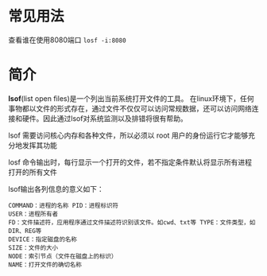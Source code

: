 # 常见用法
查看谁在使用8080端口 `losf -i:8080`


# 简介
**lsof**(list open files)是一个列出当前系统打开文件的工具。
在linux环境下，任何事物都以文件的形式存在，通过文件不仅仅可以访问常规数据，还可以访问网络连接和硬件。因此通过lsof对系统监测以及排错将很有帮助。

lsof 需要访问核心内存和各种文件，所以必须以 root 用户的身份运行它才能够充分地发挥其功能

losf 命令输出时，每行显示一个打开的文件，若不指定条件默认将显示所有进程打开的所有文件

lsof输出各列信息的意义如下：

    COMMAND：进程的名称 PID：进程标识符
    USER：进程所有者
    FD：文件描述符，应用程序通过文件描述符识别该文件。如cwd、txt等 TYPE：文件类型，如DIR、REG等
    DEVICE：指定磁盘的名称
    SIZE：文件的大小
    NODE：索引节点（文件在磁盘上的标识）
    NAME：打开文件的确切名称

